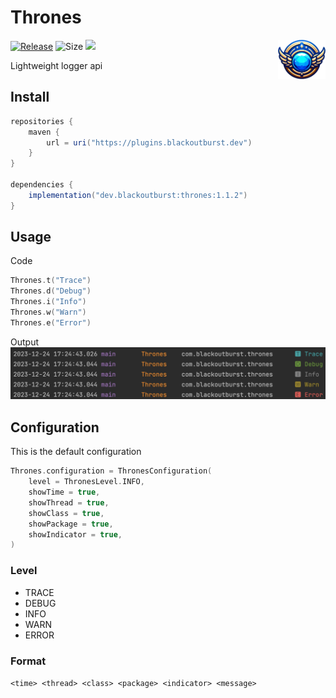 # Thrones

<img align="right" src="./dokka/logo-icon.png" width=15%>

[![Release](https://img.shields.io/github/release/Blackoutburst/Thrones.svg?style=for-the-badge)](https://github.com/Blackoutburst/Thrones/releases)
![Size](https://img.shields.io/github/repo-size/Blackoutburst/Thrones?style=for-the-badge)
[<img src="https://img.shields.io/badge/V1.1.2-blueviolet?style=for-the-badge&logo=kotlin&logoColor=white&label=KDoc">](https://plugins.blackoutburst.dev/dev/blackoutburst/thrones/1.1.2/index.html)

Lightweight logger api

## Install
```gradle
repositories {
    maven {
        url = uri("https://plugins.blackoutburst.dev")
    }
}

dependencies {
    implementation("dev.blackoutburst:thrones:1.1.2")
}
```

## Usage
Code
```kotlin
Thrones.t("Trace")
Thrones.d("Debug")
Thrones.i("Info")
Thrones.w("Warn")
Thrones.e("Error")
```
Output
![./readme/log_output.png](./readme/log_output.png)

## Configuration
This is the default configuration
```kotlin
Thrones.configuration = ThronesConfiguration(
    level = ThronesLevel.INFO,
    showTime = true,
    showThread = true,
    showClass = true,
    showPackage = true,
    showIndicator = true,
)
```

### Level
- TRACE
- DEBUG
- INFO
- WARN
- ERROR

### Format
`<time> <thread> <class> <package> <indicator> <message>`
